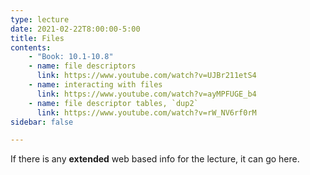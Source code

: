 ```yaml
---
type: lecture
date: 2021-02-22T8:00:00-5:00
title: Files
contents:
    - "Book: 10.1-10.8"
    - name: file descriptors
      link: https://www.youtube.com/watch?v=UJBr211etS4
    - name: interacting with files
      link: https://www.youtube.com/watch?v=ayMPFUGE_b4
    - name: file descriptor tables, `dup2`
      link: https://www.youtube.com/watch?v=rW_NV6rf0rM
sidebar: false

---
```


If there is any **extended** web based info for the lecture, it can go here.
